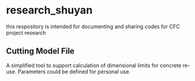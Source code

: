 # research_shuyan
this respository is intended for documenting and sharing codes for CFC project research
## Cutting Model File
A simplified tool to support calculation of dimensional limits for concrete re-use. Parameters could be defined for personal use.
